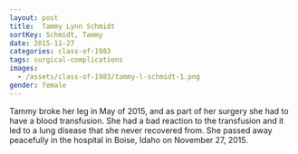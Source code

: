 ```yaml
---
layout: post
title:  Tammy Lynn Schmidt
sortKey: Schmidt, Tammy
date: 2015-11-27
categories: class-of-1983
tags: surgical-complications
images:
  - /assets/class-of-1983/tammy-l-schmidt-1.png
gender: female
---
```

Tammy broke her leg in May of 2015, and as part of her surgery she had to have a blood transfusion.  She had a bad reaction to the transfusion and it led to a lung disease that she never recovered from.  She passed away peacefully in the hospital in Boise, Idaho on November 27, 2015.
